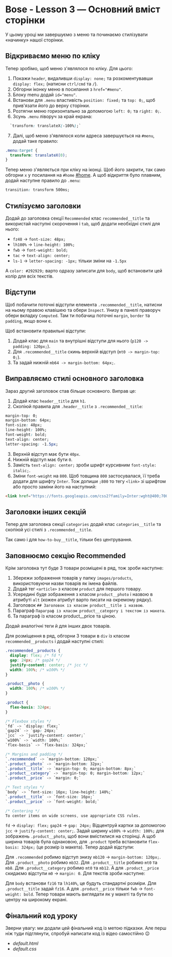 # Bose - Lesson 3 — Основний вміст сторінки

У цьому уроці ми завершуємо з меню та починаємо стилізувати «начинку» нашої сторінки.

## Відкриваємо меню по кліку

Тепер зробімо, щоб меню з'являлося по кліку. Для цього:

1. Покажи `header`, видаливши `display: none;` та розкоментувавши `display: flex;` (натисни `ctrl/cmd` та `/`).
2. Обгорни іконку меню в посилання з `href="#menu"`.
3. Блоку menu додай `id="menu"`.
4. Встанови для `.menu` властивість `position: fixed;` та `top: 0;`, щоб прив'язати його до верху сторінки.
5. Розтягни меню горизонтально за допомогою `left: 0;` та `right: 0;`.
6. Зсунь `.menu` ліворуч за край екрана:
```css
  `transform: translateX(-100%);`
```

7. Далі, щоб меню з'являлося коли адреса завершується на `#menu`, додай таке правило:
```css
.menu:target {
  transform: translateX(0);
}
```
Тепер меню з'являється при кліку на іконці. Щоб його закрити, так само обгорни `x` у посилання на `#home` [#home](посилання-сюди). А щоб відкриття було плавним, додай наступне правило до `.menu`:

```css
transition: transform 500ms;
```
## Стилізуємо заголовки

Додай до заголовка секції `Recommended` клас `recommended__title` та використай наступні скорочення і `tab`, щоб додати необхідні стилі для нього:

- `fz48` -> `font-size: 48px;`
- `lh100%` -> `line-height: 100%;`
- `fwb` -> `font-weight: bold;`
- `tac` -> `text-align: center;`
- `ls-1` -> `letter-spacing: -1px;` тільки зміни на `-1.5px`

А `color: #292929;` варто одразу записати для `body`, щоб встановити цей колір для всіх текстів.

## Відступи

Щоб побачити поточні відступи елемента `.recommended__title`, натисни на ньому правою клавішею та обери `Inspect`. Унизу в панелі праворуч обери вкладку `Computed`. Там ти побачиш поточні `margin`, `border` та `padding`, якщо вони є.

Щоб встановити правильні відступи:

1. Додай клас для `main` та внутрішні відступи для нього (`p120 -> padding: 120px;`).
2. Для `.recommended__title` скинь верхній відступ (`mt0 -> margin-top: 0;`).
3. Та задай нижній `mb64 -> margin-bottom: 64px;`.

## Виправляємо стилі основного заголовка

Зараз другий заголовок став більше основного. Виправ це:

1. Додай клас `header__title` для `h1`.
2. Скопіюй правила для `.header__title` з `.recommended__title`:
```css
margin-top: 0;
margin-bottom: 64px;
font-size: 48px;
line-height: 100%;
font-weight: bold;
text-align: center;
letter-spacing: -1.5px;
```

3. Верхній відступ має бути `40px`.
4. Нижній відступ має бути `0`.
5. Замість `text-align: center;` зроби шрифт курсивним `font-style: italic;`.
6. Зміни `font-weight` на `800`.
Щоб товщина `800` застосувалася, її треба додати для шрифту `Inter`. Тож допиши `;800` то тегу `<link>` зі шрифтом або просто заміни його на наступний:
```html
<link href="https://fonts.googleapis.com/css2?family=Inter:wght@400;700;800&display=swap" rel="stylesheet">
```

## Заголовки інших секцій

Тепер для заголовка секції `categories` додай клас `categories__title` та скопіюй усі стилі з `.recommended__title`.

Так само і для `how-to-buy__title`, тільки без центрування.

## Заповнюємо секцію Recommended

Крім заголовка тут буде 3 товари розміщені в ряд, тож зроби наступне:

1. Збережи зображення товарів у папку `images/products`, використовуючи назви товарів як імена файлів.
2. Додай тег `<article>` з класом `product` для першого товару.
3. Усередині буде зображення з класом `product__photo` і назвою в атрибуті `alt` (кожен атрибут варто писати на окремому рядку).
4. Заголовок `## Заголовок із класом product__title і назвою`.
5. Параграф `Параграф із класом product__category і текстом із макета`.
6. Та параграф із класом product__price та ціною.

Додай аналогічні теги й для інших двох товарів.

Для розміщення в ряд, обгорни 3 товари в `div` із класом `recommended__products` і додай наступні стилі:

```css
.recommended__products {
  display: flex; /* fd */
  gap: 24px; /* gap24 */
  justify-content: center; /* jcc */
  width: 100%; /* w100% */
}

.product__photo {
  width: 100%; /* w100% */
}

.product {
  flex-basis: 324px;
}
```

```css
/* Flexbox styles */
`fd` -> `display: flex;`
`gap24` -> `gap: 24px;`
`jcc` -> `justify-content: center;`
`w100%` -> `width: 100%;`
`flex-basis` -> `flex-basis: 324px;`

/* Margins and padding */
`.recommended` -> `margin-bottom: 120px;`
`.product__photo` -> `margin-bottom: 32px;`
`.product__title` -> `margin-top: 0; margin-bottom: 8px;`
`.product__category` -> `margin-top: 0; margin-bottom: 12px;`
`.product__price` -> `margin: 0;`

/* Text styles */
`body` -> `font-size: 16px; line-height: 140%;`
`.product__title` -> `font-size: 16px;`
`.product__price` -> `font-weight: bold;`

/* Centering */
To center items on wide screens, use appropriate CSS rules.
```

`fd` -> `display: flex;`
`gap24` -> `gap: 24px;`
Відцентруй картки за допомогою `jcc` -> `justify-content: center;`.
Задай ширину `w100%` -> `width: 100%;` для зображень `.product__photo`, щоб вони вмістилися на сторінці.
А щоб ширина товарів була однаковою, для `.product` треба встановити `flex-basis: 324px;` (це розмір із макета).
Тепер додай відступи:

Для `.recommended` робимо відступ знизу `mb120` -> `margin-bottom: 120px;`.
Для `.product__photo` робимо `mb32`.
Для `.product__title` робимо `mt0` та `mb8`.
Для `.product__category` робимо `mt0` та `mb12`.
А для `.product__price` скидаємо відступи `m0` -> `margin: 0`.
Для текстів зроби наступне:

Для `body` встанови `fz16` та `lh140%`, це будуть стандартні розміри.
Для `.product__title` задай `fz16`.
А для `.product__price` тільки `fwb` -> `font-weight: bold`.
Тепер товари мають виглядати як у макеті та бути по центру на широкому екрані.

## Фінальний код уроку
Зверни увагу: ми додали цей фінальний код із метою підказки. Але перш ніж туди підглянути, спробуй написати код із відео самостійно 😉

- *default.html*
- *default.css*
